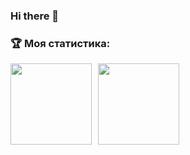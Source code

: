### Hi there 👋

<!--
**Arsenii400/Arsenii400** is a ✨ _special_ ✨ repository because its `README.md` (this file) appears on your GitHub profile.

Here are some ideas to get you started:

- 🔭 I’m currently working on ...
- 🌱 I’m currently learning ...
- 👯 I’m looking to collaborate on ...
- 🤔 I’m looking for help with ...
- 💬 Ask me about ...
- 📫 How to reach me: ...
- 😄 Pronouns: ...
- ⚡ Fun fact: ...
-->

### :trophy: Моя статистика:
<div>
<a href="https://github-readme-stats.vercel.app/api?username=Arsenii400&show_icons=true&hide=stars,contribs">
  <img  align="left" height="130" style="margin-right: 10px" src="https://github-readme-stats.vercel.app/api?username=Arsenii400&show_icons=true&hide=stars,contribs"     />
</a>
<a href="https://github-readme-stats.vercel.app/api/top-langs/?username=Arsenii400&layout=compact">
  <img align="center" height="130" src="https://github-readme-stats.vercel.app/api/top-langs/?username=Arsenii400" />
</a>
</div>
